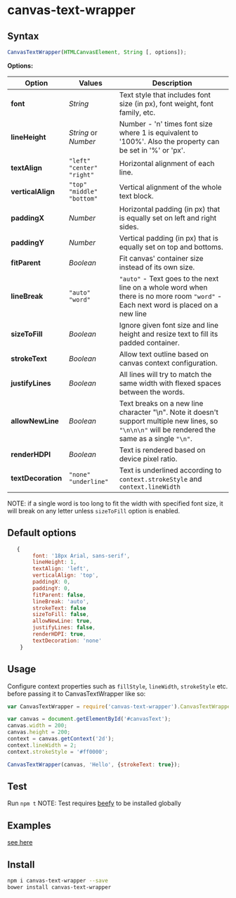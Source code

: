 # canvas-text-wrapper


## Syntax
```javascript
CanvasTextWrapper(HTMLCanvasElement, String [, options]);
```


__Options:__

| Option  | Values | Description |
| ------------- | ------------- | ------------- |
| **font**  | *String*  | Text style that includes font size (in px), font weight, font family, etc.  |
| **lineHeight**  | *String* or *Number* | Number - 'n' times font size where 1 is equivalent to '100%'. Also the property can be set in '%' or 'px'. |
| **textAlign**  | `"left"` `"center"` `"right"` | Horizontal alignment of each line. |
| **verticalAlign** | `"top"`  `"middle"` `"bottom"` | Vertical alignment of the whole text block. |
| **paddingX**  | *Number* | Horizontal padding (in px) that is equally set on left and right sides. |
| **paddingY**  | *Number* | Vertical padding (in px) that is equally set on top and bottoms. |
| **fitParent**  | *Boolean* | Fit canvas' container size instead of its own size. |
| **lineBreak**  | `"auto"` `"word"` |  `"auto"` - Text goes to the next line on a whole word when there is no more room  `"word"` - Each next word is placed on a new line |
| **sizeToFill**  | *Boolean* |  Ignore given font size and line height and resize text to fill its padded container. |
| **strokeText**  | *Boolean* |  Allow text outline based on canvas context configuration. |
| **justifyLines**  | *Boolean* |  All lines will try to match the same width with flexed spaces between the words. |
| **allowNewLine**  | *Boolean* |  Text breaks on a new line character "\n". Note it doesn't support multiple new lines, so `"\n\n\n"` will be rendered the same as a single `"\n"`. |
| **renderHDPI**  | *Boolean* |  Text is rendered based on device pixel ratio. |
| **textDecoration**  | `"none"`  `"underline"` |  Text is underlined according to `context.strokeStyle` and `context.lineWidth` |

NOTE: if a single word is too long to fit the width with specified font size, it will break on any letter unless ```sizeToFill``` option is enabled.


## Default options
```javascript
   { 
        font: '18px Arial, sans-serif',
        lineHeight: 1,
        textAlign: 'left',
        verticalAlign: 'top',
        paddingX: 0,
        paddingY: 0,
        fitParent: false,
        lineBreak: 'auto',
        strokeText: false
        sizeToFill: false,
        allowNewLine: true,
        justifyLines: false,
        renderHDPI: true,
        textDecoration: 'none'
    }
```


## Usage
Configure context properties such as ```fillStyle```, ```lineWidth```, ```strokeStyle``` etc. before passing it to CanvasTextWrapper like so:

```javascript
var CanvasTextWrapper = require('canvas-text-wrapper').CanvasTextWrapper;

var canvas = document.getElementById('#canvasText');
canvas.width = 200;
canvas.height = 200;
context = canvas.getContext('2d');
context.lineWidth = 2;
context.strokeStyle = '#ff0000';

CanvasTextWrapper(canvas, 'Hello', {strokeText: true});
```


## Test
Run ```npm t```
NOTE: Test requires [beefy](http://didact.us/beefy/) to be installed globally 


## Examples
[see here](http://namniak.github.io/canvas-text-wrapper/)


## Install
```sh
npm i canvas-text-wrapper --save
bower install canvas-text-wrapper
```
